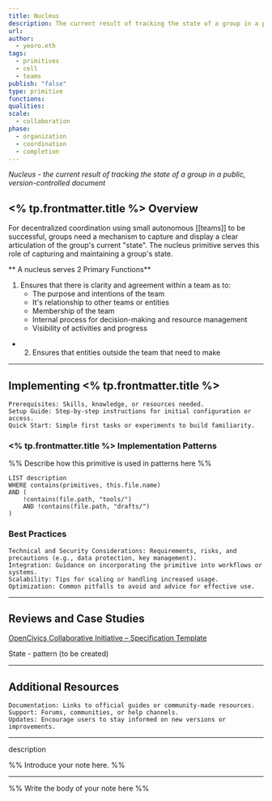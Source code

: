 ```yaml
---
title: Nucleus 
description: The current result of tracking the state of a group in a public, version-controlled document
url: 
author:
  - yeoro.eth
tags:
  - primitives
  - cell 
  - teams
publish: "false"
type: primitive
functions: 
qualities: 
scale: 
  - collaboration
phase:
  - organization
  - coordination
  - completion
---
```

*Nucleus - the current result of tracking the state of a group in a public, version-controlled document*


## <% tp.frontmatter.title %> Overview
For decentralized coordination using small autonomous [[teams]] to be successful, groups need a mechanism to capture and display a clear articulation of the group's current "state". The nucleus primitive serves this role of capturing and maintaining a group's state. 

** A nucleus serves 2 Primary Functions**
1. Ensures that there is clarity and agreement within a team as to:
	- The purpose and intentions of the team
	- It's relationship to other teams or entities
	- Membership of the team
	- Internal process for decision-making and resource management
	- Visibility of activities and progress
- 2. Ensures that entities outside the team that need to make 
    

---

## Implementing <% tp.frontmatter.title %>

    Prerequisites: Skills, knowledge, or resources needed.
    Setup Guide: Step-by-step instructions for initial configuration or access.
    Quick Start: Simple first tasks or experiments to build familiarity.

### <% tp.frontmatter.title %> Implementation Patterns

%% Describe how this primitive is used in patterns here %%

```dataview
LIST description
WHERE contains(primitives, this.file.name)
AND (
    !contains(file.path, "tools/") 
    AND !contains(file.path, "drafts/")
)
```

### Best Practices

    Technical and Security Considerations: Requirements, risks, and precautions (e.g., data protection, key management).
    Integration: Guidance on incorporating the primitive into workflows or systems.
    Scalability: Tips for scaling or handling increased usage.
    Optimization: Common pitfalls to avoid and advice for effective use.

---

## Reviews and Case Studies

  [OpenCivics Collaborative Initiative – Specification Template](links/OpenCivics%20Collaborative%20Initiative%20–%20Specification%20Template.md)

State - pattern (to be created)

---

## Additional Resources

    Documentation: Links to official guides or community-made resources.
    Support: Forums, communities, or help channels.
    Updates: Encourage users to stay informed on new versions or improvements.
---

description

%% Introduce your note here. %%

---

%% Write the body of your note here %%
